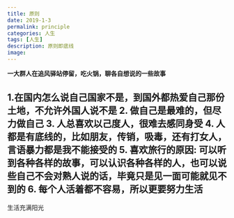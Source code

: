 ```yaml
---
title: 原则
date: 2019-1-3
permalink: principle
categories: 人生
tags: [人生]
description: 原则即底线
image:
---
```

<p class="description"></p>

**一大群人在追风驿站停留，吃火锅，聊各自想说的一些故事**

1.在国内怎么说自己国家不是，到国外都热爱自己那份土地，不允许外国人说不是
2. 做自己是最难的，但尽力做自己
3. 人总喜欢以己度人，很难去感同身受
4. 人都是有底线的，比如朋友，传销，吸毒，还有打女人，言语暴力都是我不能接受的
5. 喜欢旅行的原因: 可以听到各种各样的故事，可以认识各种各样的人，也可以说些自己不会对熟人说的话，毕竟只是见一面可能就见不到的
6. 每个人活着都不容易，所以更要努力生活
---
生活充满阳光

